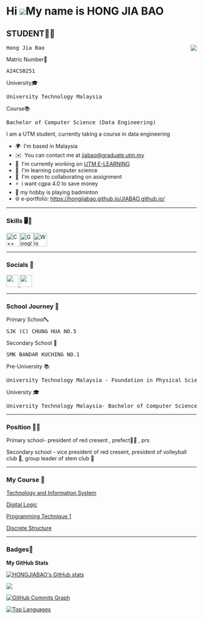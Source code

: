 Hi ![](https://user-images.githubusercontent.com/18350557/176309783-0785949b-9127-417c-8b55-ab5a4333674e.gif)My name is HONG JIA BAO
====================================================================================================================================

STUDENT🧑🏻
-------
<source type="image/webp" srcset="https://media3.giphy.com/media/v1.Y2lkPTc5MGI3NjExNWphMDk0Z2lsYmxnc3hxOW01ZWNnaGxxM3UzbTJwaXBwaXJkZjR1dCZlcD12MV9pbnRlcm5hbF9naWZfYnlfaWQmY3Q9Zw/qJzZ4APiDZQuJDY7vh/giphy.webp">
<img align="right" class="giphy-gif-img giphy-img-loaded" src="https://media3.giphy.com/media/v1.Y2lkPTc5MGI3NjExNWphMDk0Z2lsYmxnc3hxOW01ZWNnaGxxM3UzbTJwaXBwaXJkZjR1dCZlcD12MV9pbnRlcm5hbF9naWZfYnlfaWQmY3Q9Zw/qJzZ4APiDZQuJDY7vh/giphy.gif" style="max-width: 100%; display: inline-block;">

<pre>Hong Jia Bao</pre>
Matric Number🔢
<pre>A24CS0251</pre>
University🎓
<pre>University Technology Malaysia</pre>
Course📚
<pre>Bachelor of Computer Science (Data Engineering)</pre>

I am a UTM student, currently taking a course in data engineering

* 🌍  I'm based in Malaysia
* ✉️  You can contact me at [jiabao@graduate.utm.my](mailto:jiabao@graduate.utm.my)
* 🚀  I'm currently working on [UTM E-LEARNING](http://elearning.utm.my/24251/login/index.php?loginredirect=1)
* 🧠  I'm learning computer science
* 🤝  I'm open to collaborating on assignment
* ⚡  i want cgpa 4.0 to save money
* 🏸 my hobby is playing badminton
* 🌐 e-portfolio: https://hongjiabao.github.io/JIABAO.github.io/

<hr>

### Skills 🖥️🔧

<p align="left">
<a href="https://docs.microsoft.com/en-us/cpp/?view=msvc-170" target="_blank" rel="noreferrer"><img src="https://raw.githubusercontent.com/danielcranney/readme-generator/main/public/icons/skills/cplusplus-colored.svg" width="36" height="36" alt="C++" /></a><a href="https://cloud.google.com/" target="_blank" rel="noreferrer"><img src="https://raw.githubusercontent.com/danielcranney/readme-generator/main/public/icons/skills/googlecloud-colored.svg" width="36" height="36" alt="Google Cloud" /></a><a href="https://wix.com" target="_blank" rel="noreferrer"><img src="https://raw.githubusercontent.com/danielcranney/readme-generator/main/public/icons/skills/wix-colored.svg" width="36" height="36" alt="Wix" /></a>
</p>

<hr>


### Socials 📱

<p align="left"> <a href="https://www.github.com/HONGJIABAO" target="_blank" rel="noreferrer"> <picture> <source media="(prefers-color-scheme: dark)" srcset="https://raw.githubusercontent.com/danielcranney/readme-generator/main/public/icons/socials/github-dark.svg" /> <source media="(prefers-color-scheme: light)" srcset="https://raw.githubusercontent.com/danielcranney/readme-generator/main/public/icons/socials/github.svg" /> <img src="https://raw.githubusercontent.com/danielcranney/readme-generator/main/public/icons/socials/github.svg" width="32" height="32" /> </picture> </a> <a href="http://www.instagram.com/jiabao0920" target="_blank" rel="noreferrer"> <picture> <source media="(prefers-color-scheme: dark)" srcset="https://raw.githubusercontent.com/danielcranney/readme-generator/main/public/icons/socials/instagram-dark.svg" /> <source media="(prefers-color-scheme: light)" srcset="https://raw.githubusercontent.com/danielcranney/readme-generator/main/public/icons/socials/instagram.svg" /> <img src="https://raw.githubusercontent.com/danielcranney/readme-generator/main/public/icons/socials/instagram.svg" width="32" height="32" /> </picture> </a></p>

<hr>

### School Journey 🏫
Primary School🔤
<pre>SJK (C) CHUNG HUA NO.5</pre>
Secondary School 🏫
<pre>SMK BANDAR KUCHING NO.1 </pre>
Pre-University 📚
<pre>University Technology Malaysia - Foundation in Physical Science</pre>
University 🎓
<pre>University Technology Malaysia- Bachelor of Computer Science (Data Engineering) </pre>

<hr>

### Position ✌🏻
Primary school- president of red cresent , prefect🧍🏻 , prs

Secondary school - vice president of red cresent, president of volleyball club 🏐, group leader of stem club 🥼

<hr>


### My Course 📖
[Technology and Information System](https://github.com/HONGJIABAO/Technology-and-Information-System)

[Digital Logic](https://github.com/HONGJIABAO/digital-logic)

[Programming Technique 1](https://github.com/HONGJIABAO/programming-technique-1)

[Discrete Structure](https://github.com/HONGJIABAO/Discrete-Structure)

<hr>

### Badges🔧

<b>My GitHub Stats</b>

<a href="http://www.github.com/HONGJIABAO"><img src="https://github-readme-stats.vercel.app/api?username=HONGJIABAO&show_icons=true&hide=&count_private=true&title_color=ffffff&text_color=facc15&icon_color=ffffff&bg_color=000000&hide_border=true&show_icons=true" alt="HONGJIABAO's GitHub stats" /></a>

<a href="http://www.github.com/HONGJIABAO"><img src="https://github-readme-streak-stats.herokuapp.com/?user=HONGJIABAO&stroke=facc15&background=000000&ring=ffffff&fire=ffffff&currStreakNum=facc15&currStreakLabel=ffffff&sideNums=facc15&sideLabels=facc15&dates=facc15&hide_border=true" /></a>

<a href="http://www.github.com/HONGJIABAO"><img src="https://github-readme-activity-graph.cyclic.app/graph?username=HONGJIABAO&bg_color=000000&color=facc15&line=ffffff&point=facc15&area_color=000000&area=true&hide_border=true&custom_title=GitHub%20Commits%20Graph" alt="GitHub Commits Graph" /></a>

<a href="https://github.com/HONGJIABAO" align="left"><img src="https://github-readme-stats.vercel.app/api/top-langs/?username=HONGJIABAO&langs_count=10&title_color=ffffff&text_color=facc15&icon_color=ffffff&bg_color=000000&hide_border=true&locale=en&custom_title=Top%20%Languages" alt="Top Languages" /></a>
